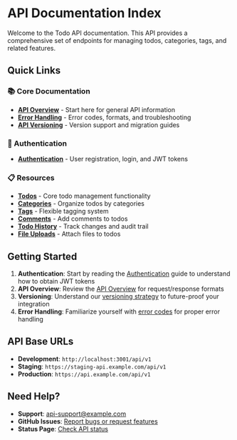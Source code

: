 # API Documentation Index

Welcome to the Todo API documentation. This API provides a comprehensive set of endpoints for managing todos, categories, tags, and related features.

## Quick Links

### 📚 Core Documentation
- **[API Overview](./README.md)** - Start here for general API information
- **[Error Handling](./errors.md)** - Error codes, formats, and troubleshooting
- **[API Versioning](./versioning.md)** - Version support and migration guides

### 🔐 Authentication
- **[Authentication](./authentication.md)** - User registration, login, and JWT tokens

### 📋 Resources
- **[Todos](./todos.md)** - Core todo management functionality
- **[Categories](./categories.md)** - Organize todos by categories
- **[Tags](./tags.md)** - Flexible tagging system
- **[Comments](./comments.md)** - Add comments to todos
- **[Todo History](./todo-histories.md)** - Track changes and audit trail
- **[File Uploads](./todos-file-uploads.md)** - Attach files to todos

## Getting Started

1. **Authentication**: Start by reading the [Authentication](./authentication.md) guide to understand how to obtain JWT tokens
2. **API Overview**: Review the [API Overview](./README.md) for request/response formats
3. **Versioning**: Understand our [versioning strategy](./versioning.md) to future-proof your integration
4. **Error Handling**: Familiarize yourself with [error codes](./errors.md) for proper error handling

## API Base URLs

- **Development**: `http://localhost:3001/api/v1`
- **Staging**: `https://staging-api.example.com/api/v1`
- **Production**: `https://api.example.com/api/v1`

## Need Help?

- **Support**: api-support@example.com
- **GitHub Issues**: [Report bugs or request features](https://github.com/example/todo-api/issues)
- **Status Page**: [Check API status](https://status.example.com)